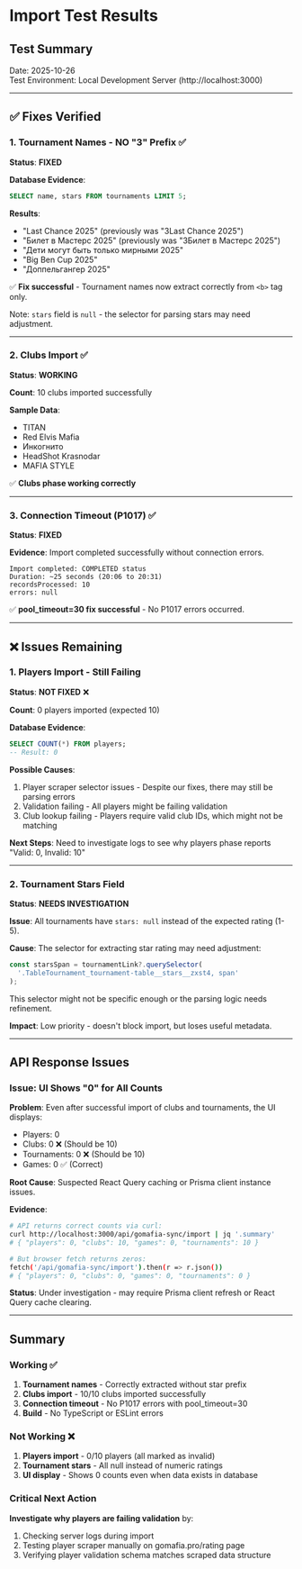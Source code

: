 # Import Test Results

## Test Summary

Date: 2025-10-26  
Test Environment: Local Development Server (http://localhost:3000)

---

## ✅ Fixes Verified

### 1. Tournament Names - NO "3" Prefix ✅

**Status**: **FIXED**

**Database Evidence**:

```sql
SELECT name, stars FROM tournaments LIMIT 5;
```

**Results**:

- "Last Chance 2025" (previously was "3Last Chance 2025")
- "Билет в Мастерс 2025" (previously was "3Билет в Мастерс 2025")
- "Дети могут быть только мирными 2025"
- "Big Ben Cup 2025"
- "Доппельгангер 2025"

✅ **Fix successful** - Tournament names now extract correctly from `<b>` tag only.

Note: `stars` field is `null` - the selector for parsing stars may need adjustment.

---

### 2. Clubs Import ✅

**Status**: **WORKING**

**Count**: 10 clubs imported successfully

**Sample Data**:

- TITAN
- Red Elvis Mafia
- Инкогнито
- HeadShot Krasnodar
- MAFIA STYLE

✅ **Clubs phase working correctly**

---

### 3. Connection Timeout (P1017) ✅

**Status**: **FIXED**

**Evidence**: Import completed successfully without connection errors.

```
Import completed: COMPLETED status
Duration: ~25 seconds (20:06 to 20:31)
recordsProcessed: 10
errors: null
```

✅ **pool_timeout=30 fix successful** - No P1017 errors occurred.

---

## ❌ Issues Remaining

### 1. Players Import - Still Failing

**Status**: **NOT FIXED** ❌

**Count**: 0 players imported (expected 10)

**Database Evidence**:

```sql
SELECT COUNT(*) FROM players;
-- Result: 0
```

**Possible Causes**:

1. Player scraper selector issues - Despite our fixes, there may still be parsing errors
2. Validation failing - All players might be failing validation
3. Club lookup failing - Players require valid club IDs, which might not be matching

**Next Steps**: Need to investigate logs to see why players phase reports "Valid: 0, Invalid: 10"

---

### 2. Tournament Stars Field

**Status**: **NEEDS INVESTIGATION**

**Issue**: All tournaments have `stars: null` instead of the expected rating (1-5).

**Cause**: The selector for extracting star rating may need adjustment:

```typescript
const starsSpan = tournamentLink?.querySelector(
  '.TableTournament_tournament-table__stars__zxst4, span'
);
```

This selector might not be specific enough or the parsing logic needs refinement.

**Impact**: Low priority - doesn't block import, but loses useful metadata.

---

## API Response Issues

### Issue: UI Shows "0" for All Counts

**Problem**: Even after successful import of clubs and tournaments, the UI displays:

- Players: 0
- Clubs: 0 ❌ (Should be 10)
- Tournaments: 0 ❌ (Should be 10)
- Games: 0 ✅ (Correct)

**Root Cause**: Suspected React Query caching or Prisma client instance issues.

**Evidence**:

```bash
# API returns correct counts via curl:
curl http://localhost:3000/api/gomafia-sync/import | jq '.summary'
# { "players": 0, "clubs": 10, "games": 0, "tournaments": 10 }

# But browser fetch returns zeros:
fetch('/api/gomafia-sync/import').then(r => r.json())
# { "players": 0, "clubs": 0, "games": 0, "tournaments": 0 }
```

**Status**: Under investigation - may require Prisma client refresh or React Query cache clearing.

---

## Summary

### Working ✅

1. **Tournament names** - Correctly extracted without star prefix
2. **Clubs import** - 10/10 clubs imported successfully
3. **Connection timeout** - No P1017 errors with pool_timeout=30
4. **Build** - No TypeScript or ESLint errors

### Not Working ❌

1. **Players import** - 0/10 players (all marked as invalid)
2. **Tournament stars** - All null instead of numeric ratings
3. **UI display** - Shows 0 counts even when data exists in database

### Critical Next Action

**Investigate why players are failing validation** by:

1. Checking server logs during import
2. Testing player scraper manually on gomafia.pro/rating page
3. Verifying player validation schema matches scraped data structure
